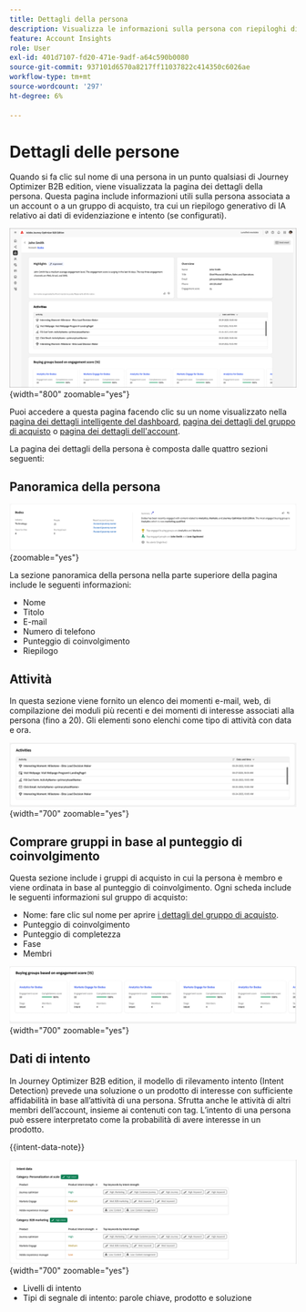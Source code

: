 ```yaml
---
title: Dettagli della persona
description: Visualizza le informazioni sulla persona con riepiloghi di IA, punteggi di coinvolgimento, tracciamento delle attività e rilevamento dell’intento per l’acquisto di membri del gruppo in Journey Optimizer B2B edition.
feature: Account Insights
role: User
exl-id: 401d7107-fd20-471e-9adf-a64c590b0080
source-git-commit: 937101d6570a8217ff11037822c414350c6026ae
workflow-type: tm+mt
source-wordcount: '297'
ht-degree: 6%

---
```


# Dettagli delle persone

Quando si fa clic sul nome di una persona in un punto qualsiasi di Journey Optimizer B2B edition, viene visualizzata la pagina dei dettagli della persona. Questa pagina include informazioni utili sulla persona associata a un account o a un gruppo di acquisto, tra cui un riepilogo generativo di IA relativo ai dati di evidenziazione e intento (se configurati). <!-- There are also [actions](#person-actions) that you can execute for the person. -->

![Pagina dettagli persona](./assets/person-details-page.png){width="800" zoomable="yes"}

Puoi accedere a questa pagina facendo clic su un nome visualizzato nella [pagina dei dettagli intelligente del dashboard](../dashboards/intelligent-dashboard.md), [pagina dei dettagli del gruppo di acquisto](../buying-groups/buying-group-details.md) o [pagina dei dettagli dell&#39;account](./account-details.md).

La pagina dei dettagli della persona è composta dalle quattro sezioni seguenti:

## Panoramica della persona

![Panoramica persona](./assets/details-page-account-overview.png){zoomable="yes"}

La sezione panoramica della persona nella parte superiore della pagina include le seguenti informazioni:

* Nome
* Titolo
* E-mail
* Numero di telefono
* Punteggio di coinvolgimento
* Riepilogo

## Attività

In questa sezione viene fornito un elenco dei momenti e-mail, web, di compilazione dei moduli più recenti e dei momenti di interesse associati alla persona (fino a 20). Gli elementi sono elenchi come tipo di attività con data e ora.

![Attività - dettagli persona](./assets/person-details-activities.png){width="700" zoomable="yes"}

## Comprare gruppi in base al punteggio di coinvolgimento

Questa sezione include i gruppi di acquisto in cui la persona è membro e viene ordinata in base al punteggio di coinvolgimento. Ogni scheda include le seguenti informazioni sul gruppo di acquisto:

* Nome: fare clic sul nome per aprire [i dettagli del gruppo di acquisto](../buying-groups/buying-group-details.md).
* Punteggio di coinvolgimento
* Punteggio di completezza
* Fase
* Membri

![Comprare gruppi in base al coinvolgimento - dettagli persona](./assets/person-details-buying-groups-engagement.png){width="700" zoomable="yes"}

## Dati di intento

In Journey Optimizer B2B edition, il modello di rilevamento intento (Intent Detection) prevede una soluzione o un prodotto di interesse con sufficiente affidabilità in base all’attività di una persona. Sfrutta anche le attività di altri membri dell’account, insieme ai contenuti con tag. L’intento di una persona può essere interpretato come la probabilità di avere interesse in un prodotto.

{{intent-data-note}}

![Dati intento - Dettagli persona](./assets/intent-data-panel.png){width="700" zoomable="yes"}

* Livelli di intento
* Tipi di segnale di intento: parole chiave, prodotto e soluzione

<!-- ## Person actions -->
